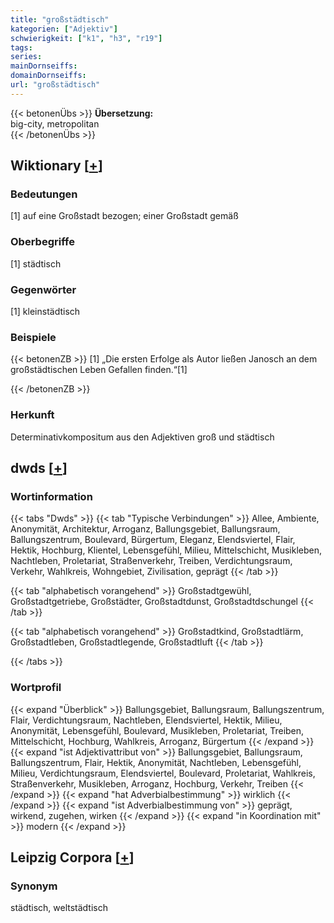```yaml
---
title: "großstädtisch"
kategorien: ["Adjektiv"]
schwierigkeit: ["k1", "h3", "r19"]
tags:
series:
mainDornseiffs:
domainDornseiffs:
url: "großstädtisch"
---
```


{{< betonenÜbs >}}
**Übersetzung:**  
big-city, metropolitan  
{{< /betonenÜbs >}}

## Wiktionary [[+](https://de.wiktionary.org/wiki/großstädtisch)]

### Bedeutungen
[1] auf eine Großstadt bezogen; einer Großstadt gemäß  

### Oberbegriffe
[1] städtisch  

### Gegenwörter
[1] kleinstädtisch  

### Beispiele
{{< betonenZB >}}
[1] „Die ersten Erfolge als Autor ließen Janosch an dem großstädtischen Leben Gefallen finden.“[1]  

{{< /betonenZB >}}
### Herkunft
Determinativkompositum aus den Adjektiven groß und städtisch  



## dwds [[+](https://www.dwds.de/wb/großstädtisch)]

### Wortinformation
{{< tabs "Dwds" >}}
{{< tab "Typische Verbindungen" >}}
Allee, Ambiente, Anonymität, Architektur, Arroganz, Ballungsgebiet, Ballungsraum, Ballungszentrum, Boulevard, Bürgertum, Eleganz, Elendsviertel, Flair, Hektik, Hochburg, Klientel, Lebensgefühl, Milieu, Mittelschicht, Musikleben, Nachtleben, Proletariat, Straßenverkehr, Treiben, Verdichtungsraum, Verkehr, Wahlkreis, Wohngebiet, Zivilisation, geprägt
{{< /tab >}}

{{< tab "alphabetisch vorangehend" >}}
Großstadtgewühl, Großstadtgetriebe, Großstädter, Großstadtdunst, Großstadtdschungel
{{< /tab >}}

{{< tab "alphabetisch vorangehend" >}}
Großstadtkind, Großstadtlärm, Großstadtleben, Großstadtlegende, Großstadtluft
{{< /tab >}}

{{< /tabs >}}

### Wortprofil
{{< expand "Überblick" >}} Ballungsgebiet, Ballungsraum, Ballungszentrum, Flair, Verdichtungsraum, Nachtleben, Elendsviertel, Hektik, Milieu, Anonymität, Lebensgefühl, Boulevard, Musikleben, Proletariat, Treiben, Mittelschicht, Hochburg, Wahlkreis, Arroganz, Bürgertum {{< /expand >}}
{{< expand "ist Adjektivattribut von" >}} Ballungsgebiet, Ballungsraum, Ballungszentrum, Flair, Hektik, Anonymität, Nachtleben, Lebensgefühl, Milieu, Verdichtungsraum, Elendsviertel, Boulevard, Proletariat, Wahlkreis, Straßenverkehr, Musikleben, Arroganz, Hochburg, Verkehr, Treiben {{< /expand >}}
{{< expand "hat Adverbialbestimmung" >}} wirklich {{< /expand >}}
{{< expand "ist Adverbialbestimmung von" >}} geprägt, wirkend, zugehen, wirken {{< /expand >}}
{{< expand "in Koordination mit" >}} modern {{< /expand >}}

## Leipzig Corpora [[+](https://corpora.uni-leipzig.de/en/res?word=großstädtisch&corpusId=deu_newscrawl-public_2018)]


### Synonym
städtisch, weltstädtisch


